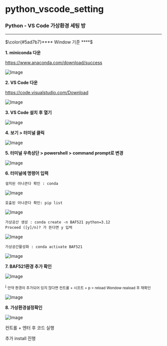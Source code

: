 # python_vscode_setting
### Python - VS Code 가상환경 세팅 방
--------------------------------------------------
<p>$\color{#5ad7b7}**** Window 기준 ****$</p>


__1. miniconda 다운__

<https://www.anaconda.com/download/success>

![Image](https://github.com/user-attachments/assets/00c74310-fc7e-4169-8f42-351fe064ca28)

__2. VS Code 다운__

<https://code.visualstudio.com/Download>

![Image](https://github.com/user-attachments/assets/2129348d-d724-418f-a1ba-eddf89588016)

__3. VS Code 설치 후 열기__

![Image](https://github.com/user-attachments/assets/480b70de-eb83-46cf-8fed-07d1f53955a9)

__4. 보기 > 터미널 클릭__

![Image](https://github.com/user-attachments/assets/ac142a95-2cd1-4694-9106-f6117dbda8b2)

__5. 터미널 우측상단 > powershell > command prompt로 변경__

![Image](https://github.com/user-attachments/assets/444400bb-e19e-43ab-ab59-c4231affcc04)

__6. 터미널에 명령어 입력__
```
설치된 아나콘다 확인 : conda
```
![Image](https://github.com/user-attachments/assets/9f31ab1f-2d5f-4660-8f32-3936568d42f2)

```
호출된 아나콘다 확인: pip list
```
![Image](https://github.com/user-attachments/assets/44e7c906-a78b-441e-9e35-2191e5aee601)

```
가상공산 생성 : conda create -n BAF521 python=3.12
Proceed ([y]/n)? 가 뜬다면 y 입력
```
![Image](https://github.com/user-attachments/assets/a52afa4a-8416-4bc8-bd22-5ee9d7cd2553)

```
가상공간활성화 : conda activate BAF521
```
![Image](https://github.com/user-attachments/assets/f93d1337-d43e-4402-b425-c06b3b41eb2e)

__7. BAF521환경 추가 확인__

![Image](https://github.com/user-attachments/assets/cb6fb59f-8c10-4437-b936-20b6b6a65a7b)

ℹ️ <sub>만약 환경이 추가되어 있지 않다면
         컨트롤 + 시프트 + p > reload Wondow 
          reaload 후 재확인 
</sub>

![Image](https://github.com/user-attachments/assets/aea2391a-8c85-4f33-aefe-c48de4dea4b8)

__8. 가상환경설정확인__

![Image](https://github.com/user-attachments/assets/aedfaffc-6541-4724-8e47-e8926ad900b1)

컨트롤 + 엔터 후 코드 실행 

추가 install 진행
